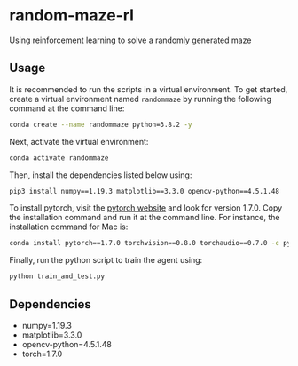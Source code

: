 # random-maze-rl
Using reinforcement learning to solve a randomly generated maze

## Usage

It is recommended to run the scripts in a virtual environment. To get started, create a virtual environment named `randommaze` by running the following command at the command line:

```bash
conda create --name randommaze python=3.8.2 -y
```

Next, activate the virtual environment:

```bash
conda activate randommaze
```

Then, install the dependencies listed below using:

```bash
pip3 install numpy==1.19.3 matplotlib==3.3.0 opencv-python==4.5.1.48
```
To install pytorch, visit the [pytorch website](https://pytorch.org/get-started/previous-versions/) and look for version 1.7.0. Copy the installation command and run it at the command line. For instance, the installation command for Mac is:

```bash
conda install pytorch==1.7.0 torchvision==0.8.0 torchaudio==0.7.0 -c pytorch -y
```

Finally, run the python script to train the agent using:

```bash
python train_and_test.py
```

## Dependencies
- numpy=1.19.3
- matplotlib=3.3.0
- opencv-python=4.5.1.48
- torch=1.7.0
